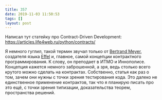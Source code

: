 ```yaml
---
title: 357
date: 2019-11-03 11:50:53
tags: []
layout: post
---
```


Написал тут статейку про Contract-Driven Development:
<https://articles.life4web.ru/python/contracts/>

Я немного гуглил, такой термин звучал только от [Bertrand Meyer](https://en.wikipedia.org/wiki/Bertrand_Meyer), создателя языка [Effel](https://en.wikipedia.org/wiki/Eiffel_(programming_language)) и, главное, самой концепции контрактного программирования. К слову, он преподает в ИТМО и Иннополисе. Концепция кажется немного заброшенной, а зря, ведь столько всего крутого можно сделать на контрактах. Собственно, статья как раз о том, зачем они нужны с точки зрения тестирования кода. Это далеко не единственное применение контрактов, так что я планирую писать про это ещё, с точки зрения типизации, доказательства теорем, пространства решений.
